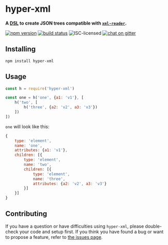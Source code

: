 # hyper-xml

**A [DSL](https://en.wikipedia.org/wiki/Domain-specific_language) to create JSON trees compatible with [`xml-reader`](https://www.npmjs.com/package/xml-reader).**

[![npm version](https://img.shields.io/npm/v/hyper-xml.svg)](https://www.npmjs.com/package/hyper-xml)
[![build status](https://img.shields.io/travis/derhuerst/hyper-xml.svg)](https://travis-ci.org/derhuerst/hyper-xml)
![ISC-licensed](https://img.shields.io/github/license/derhuerst/hyper-xml.svg)
[![chat on gitter](https://badges.gitter.im/derhuerst.svg)](https://gitter.im/derhuerst)


## Installing

```shell
npm install hyper-xml
```


## Usage

```js
const h = require('hyper-xml')

const one = h('one', {a1: 'v1'}, [
	h('two', [
		h('three', {a2: 'v2', a3: 'v3'})
	])
])
```

`one` will look like this:

```js
{
	type: 'element',
	name: 'one',
	attributes: {a1: 'v1'},
	children: [{
		type: 'element',
		name: 'two',
		children: [{
			type: 'element',
			name: 'three',
			attributes: {a2: 'v2', a3: 'v3'}
		}]
	}]
}
```


## Contributing

If you have a question or have difficulties using `hyper-xml`, please double-check your code and setup first. If you think you have found a bug or want to propose a feature, refer to [the issues page](https://github.com/derhuerst/hyper-xml/issues).
